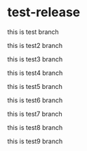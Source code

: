 # test-release

this is test branch

this is test2 branch

this is test3 branch

this is test4 branch

this is test5 branch

this is test6 branch

this is test7 branch

this is test8 branch

this is test9 branch
